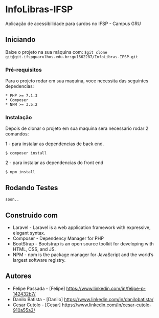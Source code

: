 # InfoLibras-IFSP

Aplicação de acessibilidade para surdos no IFSP - Campus GRU

## Iniciando

Baixe o projeto na sua máquina com:
``$git clone git@git.ifspguarulhos.edu.br:gu1662287/InfoLibras-IFSP.git``

### Pré-requisitos
Para o projeto rodar em sua maquina, voce necessita das seguintes depedencias:
````
* PHP >= 7.1.3
* Composer
* NPM >= 3.5.2
````

### Instalação

Depois de clonar o projeto em sua maquina sera necessario rodar 2 comandos:

1 - para instalar as dependencias de back end.

``$ composer install``

2 - para instalar as dependencias do front end

``$ npm install``

## Rodando Testes

````
soon..
````
## Construido com

* Laravel - Laravel is a web application framework with expressive, elegant syntax.
* Composer - Dependency Manager for PHP
* BootStrap - Bootstrap is an open source toolkit for developing with HTML, CSS, and JS.
* NPM - npm is the package manager for JavaScript and the world’s largest software registry.

## Autores

* Felipe Passada    - [Felipe] https://www.linkedin.com/in/felipe-p-142432b7/
* Danilo Batista    - [Danilo] https://www.linkedin.com/in/danilobatista/
* Cesar Cutolo      - [Cesar]  https://www.linkedin.com/in/cesar-cutolo-910a55a3/
